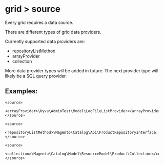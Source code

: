 # grid > source

Every grid requires a data source.

There are different types of grid data providers.

Currently supported data providers are:


* repositoryListMethod
* arrayProvider
* collection


More data provider types will be added in future. The next provider type will likely be a SQL query provider.


## Examples:


```markup
<source>
    <arrayProvider>\Hyva\AdminTest\Model\LogFileListProvider</arrayProvider>
</source>
```


```markup
<source>
    <repositoryListMethod>\Magento\Catalog\Api\ProductRepositoryInterface::getList</repositoryListMethod>
</source>
```


```markup
<source>
    <collection>\Magento\Catalog\Model\ResourceModel\Product\Collection</collection>
</source>
```


